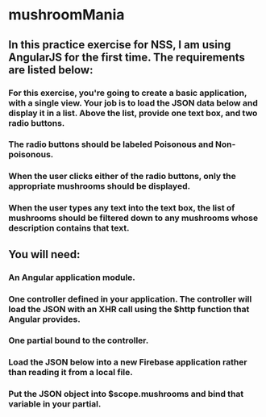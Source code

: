 # mushroomMania
## In this practice exercise for NSS, I am using AngularJS for the first time. The requirements are listed below: 

### For this exercise, you're going to create a basic application, with a single view. Your job is to load the JSON data below and display it in a list. Above the list, provide one text box, and two radio buttons.
### The radio buttons should be labeled Poisonous and Non-poisonous.
### When the user clicks either of the radio buttons, only the appropriate mushrooms should be displayed.

### When the user types any text into the text box, the list of mushrooms should be filtered down to any mushrooms whose description contains that text.

## You will need:

### An Angular application module.
### One controller defined in your application. The controller will load the JSON with an XHR call using the $http function that Angular provides.
### One partial bound to the controller.
### Load the JSON below into a new Firebase application rather than reading it from a local file.
### Put the JSON object into $scope.mushrooms and bind that variable in your partial.
